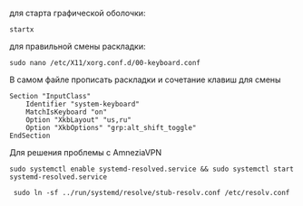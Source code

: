 для старта графической оболочки:
```
startx
```


для правильной смены раскладки:
```
sudo nano /etc/X11/xorg.conf.d/00-keyboard.conf
```
В самом файле прописать раскладки и сочетание клавиш для смены
```
Section "InputClass"
    Identifier "system-keyboard"
    MatchIsKeyboard "on"
    Option "XkbLayout" "us,ru"
    Option "XkbOptions" "grp:alt_shift_toggle"
EndSection
```

Для решения проблемы с AmneziaVPN
```
sudo systemctl enable systemd-resolved.service && sudo systemctl start systemd-resolved.service
```
```
 sudo ln -sf ../run/systemd/resolve/stub-resolv.conf /etc/resolv.conf
```
